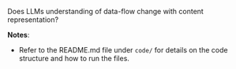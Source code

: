 Does LLMs understanding of data-flow change with content representation?

**Notes**:

- Refer to the README.md file under `code/` for details on the code structure and how to run the files.

